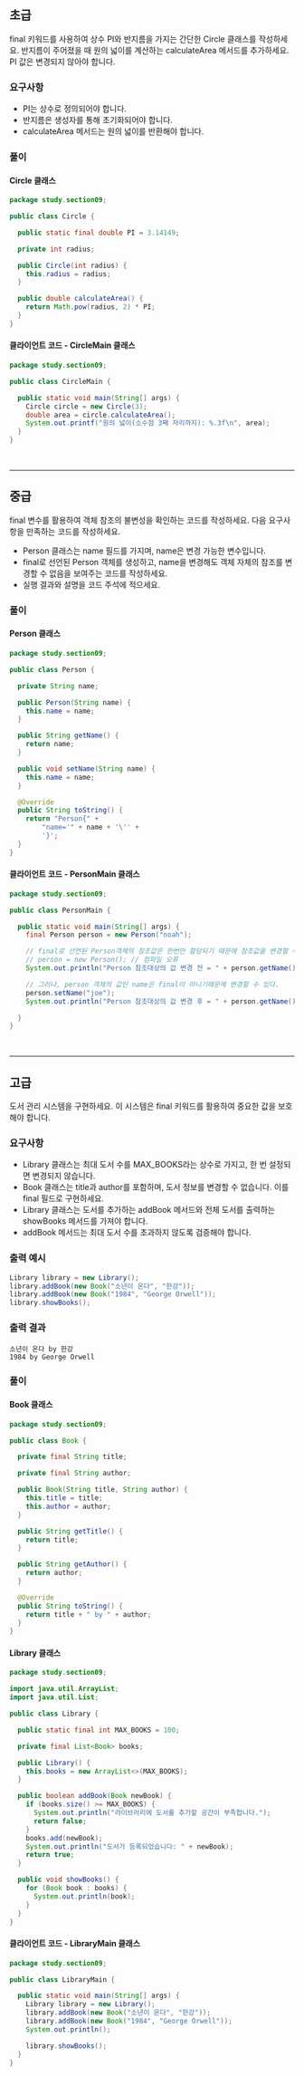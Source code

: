 ## 초급

final 키워드를 사용하여 상수 PI와 반지름을 가지는 간단한 Circle 클래스를 작성하세요.
반지름이 주어졌을 때 원의 넓이를 계산하는 calculateArea 메서드를 추가하세요. PI 값은 변경되지 않아야 합니다.

### 요구사항

- PI는 상수로 정의되어야 합니다.
- 반지름은 생성자를 통해 초기화되어야 합니다.
- calculateArea 메서드는 원의 넓이를 반환해야 합니다.

### 풀이

#### Circle 클래스
```java
package study.section09;

public class Circle {

  public static final double PI = 3.14149;

  private int radius;

  public Circle(int radius) {
    this.radius = radius;
  }

  public double calculateArea() {
    return Math.pow(radius, 2) * PI;
  }
}
```

#### 클라이언트 코드 - CircleMain 클래스
```java
package study.section09;

public class CircleMain {

  public static void main(String[] args) {
    Circle circle = new Circle(3);
    double area = circle.calculateArea();
    System.out.printf("원의 넓이(소수점 3째 자리까지): %.3f\n", area);
  }
}
```

<br>

----

## 중급

final 변수를 활용하여 객체 참조의 불변성을 확인하는 코드를 작성하세요.
다음 요구사항을 만족하는 코드를 작성하세요.

- Person 클래스는 name 필드를 가지며, name은 변경 가능한 변수입니다.
- final로 선언된 Person 객체를 생성하고, name을 변경해도 객체 자체의 참조를 변경할 수 없음을 보여주는 코드를 작성하세요.
- 실행 결과와 설명을 코드 주석에 적으세요.

### 풀이

#### Person 클래스
```java
package study.section09;

public class Person {

  private String name;

  public Person(String name) {
    this.name = name;
  }

  public String getName() {
    return name;
  }

  public void setName(String name) {
    this.name = name;
  }

  @Override
  public String toString() {
    return "Person{" +
        "name='" + name + '\'' +
        '}';
  }
}
```

#### 클라이언트 코드 - PersonMain 클래스
```java
package study.section09;

public class PersonMain {

  public static void main(String[] args) {
    final Person person = new Person("noah");

    // final로 선언된 Person객체의 참조값은 한번만 할당되기 때문에 참조값을 변경할 수 없다.
    // person = new Person(); // 컴파일 오류
    System.out.println("Person 참조대상의 값 변경 전 = " + person.getName());

    // 그러나, person 객체의 값인 name은 final이 아니기때문에 변경할 수 있다.
    person.setName("joe");
    System.out.println("Person 참조대상의 값 변경 후 = " + person.getName());

  }
}
```

<br>

----

## 고급

도서 관리 시스템을 구현하세요. 이 시스템은 final 키워드를 활용하여 중요한 값을 보호해야 합니다.

### 요구사항

- Library 클래스는 최대 도서 수를 MAX_BOOKS라는 상수로 가지고, 한 번 설정되면 변경되지 않습니다.
- Book 클래스는 title과 author를 포함하며, 도서 정보를 변경할 수 없습니다. 이를 final 필드로 구현하세요.
- Library 클래스는 도서를 추가하는 addBook 메서드와 전체 도서를 출력하는 showBooks 메서드를 가져야 합니다.
- addBook 메서드는 최대 도서 수를 초과하지 않도록 검증해야 합니다.

### 출력 예시

``` java
Library library = new Library();
library.addBook(new Book("소년이 온다", "한강"));
library.addBook(new Book("1984", "George Orwell"));
library.showBooks();
```

### 출력 결과

``` shell
소년이 온다 by 한강
1984 by George Orwell
```

### 풀이

#### Book 클래스
```java
package study.section09;

public class Book {

  private final String title;

  private final String author;

  public Book(String title, String author) {
    this.title = title;
    this.author = author;
  }

  public String getTitle() {
    return title;
  }

  public String getAuthor() {
    return author;
  }

  @Override
  public String toString() {
    return title + " by " + author;
  }
}
```

#### Library 클래스
```java
package study.section09;

import java.util.ArrayList;
import java.util.List;

public class Library {

  public static final int MAX_BOOKS = 100;

  private final List<Book> books;

  public Library() {
    this.books = new ArrayList<>(MAX_BOOKS);
  }

  public boolean addBook(Book newBook) {
    if (books.size() >= MAX_BOOKS) {
      System.out.println("라이브러리에 도서를 추가할 공간이 부족합니다.");
      return false;
    }
    books.add(newBook);
    System.out.println("도서가 등록되었습니다: " + newBook);
    return true;
  }

  public void showBooks() {
    for (Book book : books) {
      System.out.println(book);
    }
  }
}
```

#### 클라이언트 코드 - LibraryMain 클래스
```java
package study.section09;

public class LibraryMain {

  public static void main(String[] args) {
    Library library = new Library();
    library.addBook(new Book("소년이 온다", "한강"));
    library.addBook(new Book("1984", "George Orwell"));
    System.out.println();

    library.showBooks();
  }
}
```